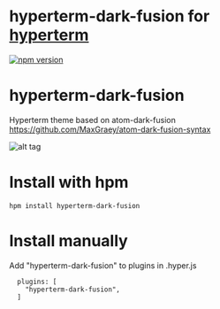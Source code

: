 # hyperterm-dark-fusion for [hyperterm](https://hyperterm.org/)

[![npm version](https://img.shields.io/npm/v/hyperterm-dark-fusion.svg)](https://www.npmjs.com/package/hyperterm-dark-fusion)

# hyperterm-dark-fusion
Hyperterm theme based on atom-dark-fusion https://github.com/MaxGraey/atom-dark-fusion-syntax

![alt tag](https://raw.githubusercontent.com/brianmoran/hyperterm-dark-fusion/master/screenshot.gif)

# Install with hpm
`hpm install hyperterm-dark-fusion`

# Install manually
Add "hyperterm-dark-fusion" to plugins in .hyper.js
```
  plugins: [
    "hyperterm-dark-fusion",
  ]
```
